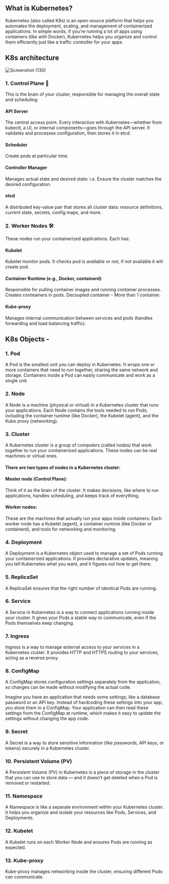 ## What is Kubernetes?

Kubernetes (also called K8s) is an open-source platform that helps you automates the deployment, scaling, and management of containerized applications. In simple words, if you're running a lot of apps using containers (like with Docker), Kubernetes helps you organize and control them efficiently just like a traffic controller for your apps.

## K8s architecture 
![Screenshot (130)](https://github.com/user-attachments/assets/cba5f159-346e-4364-8459-2a4945b85e28)
### 1. Control Plane 🧠
This is the brain of your cluster, responsible for managing the overall state and scheduling:

#### API Server
The central access point. Every interaction with Kubernetes—whether from kubectl, a UI, or internal components—goes through the API server. It validates and processes configuration, then stores it in etcd.
#### Scheduler
Create pods at particular time.
#### Controller Manager
Manages actual state and desired state: i.e. Ensure the cluster matches the desired configuration.
#### etcd
A distributed key-value pair that stores all cluster data: resource definitions, current state, secrets, config maps, and more.

### 2. Worker Nodes 🛠️
These nodes run your containerized applications. Each has:
#### Kubelet
Kubelet monitor pods. It checks pod is available or not, if not available it will create pod. 
#### Container Runtime (e.g., Docker, containerd)
Responsible for pulling container images and running container processes.
Creates conteainers in pods.
Decoupled container - More than 1 container.
#### Kube-proxy
Manages internal communication between services and pods (handles forwarding and load-balancing traffic).

## K8s Objects - 

### 1. Pod

A Pod is the smallest unit you can deploy in Kubernetes. It wraps one or more containers that need to run together, sharing the same network and storage. Containers inside a Pod can easily communicate and work as a single unit.

### 2. Node 

A Node is a machine (physical or virtual) in a Kubernetes cluster that runs your applications. Each Node contains the tools needed to run Pods, including the container runtime (like Docker), the Kubelet (agent), and the Kube proxy (networking).

### 3. Cluster

A Kubernetes cluster is a group of computers (called nodes) that work together to run your containerized applications. These nodes can be real machines or virtual ones.

#### There are two types of nodes in a Kubernetes cluster:

#### Master node (Control Plane):
Think of it as the brain of the cluster.
It makes decisions, like where to run applications, handles scheduling, and keeps track of everything.

#### Worker nodes: 
These are the machines that actually run your apps inside containers.
Each worker node has a Kubelet (agent), a container runtime (like Docker or containerd), and tools for networking and monitoring.

### 4. Deployment

A Deployment is a Kubernetes object used to manage a set of Pods running your containerized applications. It provides declarative updates, meaning you tell Kubernetes what you want, and it figures out how to get there.

### 5. ReplicaSet 

A ReplicaSet ensures that the right number of identical Pods are running.

### 6. Service

A Service in Kubernetes is a way to connect applications running inside your cluster. It gives your Pods a stable way to communicate, even if the Pods themselves keep changing.

### 7. Ingress 

Ingress is a way to manage external access to your services in a Kubernetes cluster. It provides HTTP and HTTPS routing to your services, acting as a reverse proxy.

### 8. ConfigMap 

A ConfigMap stores configuration settings separately from the application, so changes can be made without modifying the actual code.

Imagine you have an application that needs some settings, like a database password or an API key. Instead of hardcoding these settings into your app, you store them in a ConfigMap. Your application can then read these settings from the ConfigMap at runtime, which makes it easy to update the settings without changing the app code.

### 9. Secret 

A Secret is a way to store sensitive information (like passwords, API keys, or tokens) securely in a Kubernetes cluster.

### 10. Persistent Volume (PV) 

A Persistent Volume (PV) in Kubernetes is a piece of storage in the cluster that you can use to store data — and it doesn’t get deleted when a Pod is removed or restarted.

### 11. Namespace 

A Namespace is like a separate environment within your Kubernetes cluster. It helps you organize and isolate your resources like Pods, Services, and Deployments.

### 12. Kubelet 

A Kubelet runs on each Worker Node and ensures Pods are running as expected.

### 13. Kube-proxy 

Kube-proxy manages networking inside the cluster, ensuring different Pods can communicate.


